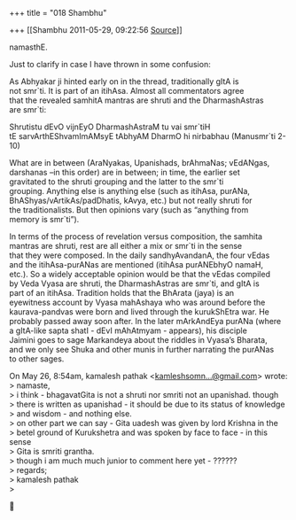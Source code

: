 +++
title = "018 Shambhu"

+++
[[Shambhu	2011-05-29, 09:22:56 [Source](https://groups.google.com/g/samskrita/c/dGP1MFRZYJI)]]



namasthE.  
  
Just to clarify in case I have thrown in some confusion:  
  
As Abhyakar ji hinted early on in the thread, traditionally gItA is  
not smr\`ti. It is part of an itihAsa. Almost all commentators agree  
that the revealed samhitA mantras are shruti and the DharmashAstras  
are smr\`ti:  
  
Shrutistu dEvO vijnEyO DharmashAstraM tu vai smr\`tiH  
tE sarvArthEShvamImAMsyE tAbhyAM DharmO hi nirbabhau (Manusmr\`ti 2-10)  
  
What are in between (AraNyakas, Upanishads, brAhmaNas; vEdANgas,  
darshanas –in this order) are in between; in time, the earlier set  
gravitated to the shruti grouping and the latter to the smr\`ti  
grouping. Anything else is anything else (such as itihAsa, purANa,  
BhAShyas/vArtikAs/padDhatis, kAvya, etc.) but not really shruti for  
the traditionalists. But then opinions vary (such as “anything from  
memory is smr\`ti”).  
  
In terms of the process of revelation versus composition, the samhita  
mantras are shruti, rest are all either a mix or smr\`ti in the sense  
that they were composed. In the daily sandhyAvandanA, the four vEdas  
and the itihAsa-purANas are mentioned (itihAsa purANEbhyO namaH,  
etc.). So a widely acceptable opinion would be that the vEdas compiled  
by Veda Vyasa are shruti, the DharmashAstras are smr\`ti, and gItA is  
part of an itihAsa. Tradition holds that the BhArata (jaya) is an  
eyewitness account by Vyasa mahAshaya who was around before the  
kaurava-pandvas were born and lived through the kurukShEtra war. He  
probably passed away soon after. In the later mArkAndEya purANa (where  
a gItA-like sapta shatI - dEvI mAhAtmyam - appears), his disciple  
Jaimini goes to sage Markandeya about the riddles in Vyasa’s Bharata,  
and we only see Shuka and other munis in further narrating the purANas  
to other sages.  

  
On May 26, 8:54am, kamalesh pathak \<[kamleshsomn...@gmail.com]()\> wrote:  
\> namaste,  
\> i think - bhagavatGita is not a shruti nor smriti not an upanishad. though  
\> there is written as upanishad - it should be due to its status of knowledge  
\> and wisdom - and nothing else.  
\> on other part we can say - Gita uadesh was given by lord Krishna in the  
\> betel ground of Kurukshetra and was spoken by face to face - in this sense  
\> Gita is smriti grantha.  
\> though i am much much junior to comment here yet - ??????  
\> regards;  
\> kamalesh pathak  
\>  



